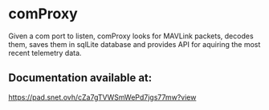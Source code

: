 # comProxy
Given a com port to listen, comProxy looks for MAVLink packets, decodes them, saves them in sqlLite database and provides API for aquiring the most recent telemetry data.
## Documentation available at:
https://pad.snet.ovh/cZa7gTVWSmWePd7jgs77mw?view
